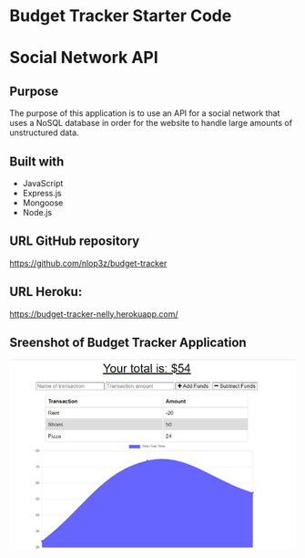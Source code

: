 # Budget Tracker Starter Code

# Social Network API

## Purpose
The purpose of this application is to use an API for a social network that uses a NoSQL database in order for the website to handle large amounts of unstructured data.

## Built with
* JavaScript
* Express.js
* Mongoose
* Node.js

## URL GitHub repository
https://github.com/nlop3z/budget-tracker

## URL Heroku:
https://budget-tracker-nelly.herokuapp.com/

## Sreenshot of Budget Tracker Application

![This is a screenshot of the Budget Tracker Application](/assets/images/screenshot.JPG)